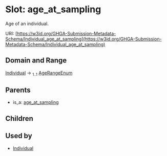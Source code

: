 
# Slot: age_at_sampling


Age of an individual.

URI: [https://w3id.org/GHGA-Submission-Metadata-Schema/Individual_age_at_sampling](https://w3id.org/GHGA-Submission-Metadata-Schema/Individual_age_at_sampling)


## Domain and Range

[Individual](Individual.md) &#8594;  <sub>1..1</sub> [AgeRangeEnum](AgeRangeEnum.md)

## Parents

 *  is_a: [age_at_sampling](age_at_sampling.md)

## Children


## Used by

 * [Individual](Individual.md)
